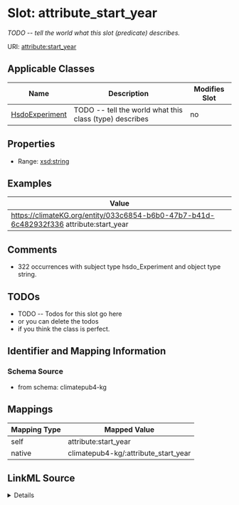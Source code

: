 

# Slot: attribute_start_year


_TODO -- tell the world what this slot (predicate) describes._





URI: [attribute:start_year](http://attribute.org/start_year)



<!-- no inheritance hierarchy -->





## Applicable Classes

| Name | Description | Modifies Slot |
| --- | --- | --- |
| [HsdoExperiment](../classes/HsdoExperiment.md) | TODO -- tell the world what this class (type) describes |  no  |







## Properties

* Range: [xsd:string](http://www.w3.org/2001/XMLSchema#string)






## Examples

| Value |
| --- |
| https://climateKG.org/entity/033c6854-b6b0-47b7-b41d-6c482932f336 attribute:start_year  |

## Comments

* 322 occurrences with subject type hsdo_Experiment and object type string.

## TODOs

* TODO -- Todos for this slot go here
* or you can delete the todos
* if you think the class is perfect.

## Identifier and Mapping Information







### Schema Source


* from schema: climatepub4-kg




## Mappings

| Mapping Type | Mapped Value |
| ---  | ---  |
| self | attribute:start_year |
| native | climatepub4-kg/:attribute_start_year |




## LinkML Source

<details>
```yaml
name: attribute_start_year
description: TODO -- tell the world what this slot (predicate) describes.
todos:
- TODO -- Todos for this slot go here
- or you can delete the todos
- if you think the class is perfect.
comments:
- 322 occurrences with subject type hsdo_Experiment and object type string.
examples:
- value: 'https://climateKG.org/entity/033c6854-b6b0-47b7-b41d-6c482932f336 attribute:start_year '
from_schema: climatepub4-kg
rank: 1000
slot_uri: attribute:start_year
alias: attribute_start_year
domain_of:
- hsdo_Experiment
range: string

```
</details>
